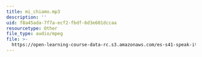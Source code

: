 ```yaml
---
title: mi_chiamo.mp3
description: ''
uid: f8a45ada-7f7a-ecf2-fbdf-6d3e601dccaa
resourcetype: Other
file_type: audio/mpeg
file: >-
  https://open-learning-course-data-rc.s3.amazonaws.com/es-s41-speak-italian-with-your-mouth-full-spring-2012/f8a45ada7f7aecf2fbdf6d3e601dccaa_mi_chiamo.mp3
---
```

